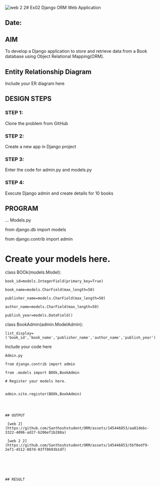 ![web 2 2](https://github.com/Santhoshstudent/ORM/assets/145446853/ed7614a8-ae78-4e2f-b1ee-a854c1d2929f)# Ex02 Django ORM Web Application
## Date: 

## AIM
To develop a Django application to store and retrieve data from a Book database using Object Relational Mapping(ORM).

## Entity Relationship Diagram

Include your ER diagram here

## DESIGN STEPS

### STEP 1:
Clone the problem from GitHub

### STEP 2:
Create a new app in Django project

### STEP 3:
Enter the code for admin.py and models.py

### STEP 4:
Execute Django admin and create details for 10 books

## PROGRAM
...
Models.py

from django.db import models

from django.contrib import admin

# Create your models here.

class BOOk(models.Model):

    book_id=models.IntegerField(primary_key=True)
    
    book_name=models.CharField(max_length=50)
    
    publisher_name=models.CharField(max_length=50)
    
    author_name=models.CharField(max_length=50)
    
    publish_year=models.DateField()
    

class BookAdmin(admin.ModelAdmin):

    list_display=('book_id','book_name','publisher_name','author_name','publish_year')  

Include your code here

    Admin.py
    
    from django.contrib import admin
    
    from .models import BOOk,BookAdmin
    
    # Register your models here.
    

    admin.site.register(BOOk,BookAdmin)
    
```



## OUTPUT

 [web 2](https://github.com/Santhoshstudent/ORM/assets/145446853/aa81debc-3322-4096-ad27-b206ef1b288a)

 [web 2 2](https://github.com/Santhoshstudent/ORM/assets/145446853/5bf0edf9-2ef1-4512-887d-03ff0693b1df)






## RESULT
